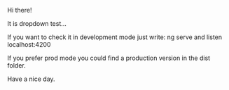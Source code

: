Hi there!

It is dropdown test...

If you want to check it in development mode just write: ng serve and listen localhost:4200

If you prefer prod mode you could find a production version in the dist folder.

Have a nice day.
